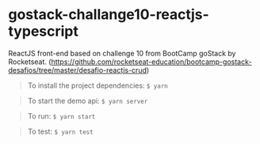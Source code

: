 # gostack-challange10-reactjs-typescript

ReactJS front-end based on challenge 10 from BootCamp goStack by Rocketseat.
(https://github.com/rocketseat-education/bootcamp-gostack-desafios/tree/master/desafio-reactjs-crud)

> To install the project dependencies: `$ yarn`

> To start the demo api: `$ yarn server`

> To run: `$ yarn start`

> To test: `$ yarn test`
